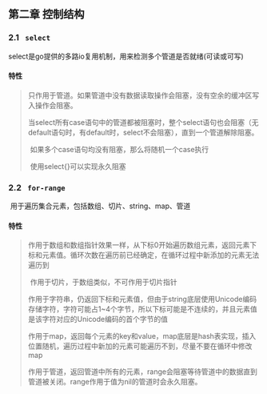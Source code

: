## 第二章 控制结构

### 2.1 ` select`

select是go提供的多路io复用机制，用来检测多个管道是否就绪(可读或可写)

#### 特性

> ​	只作用于管道。如果管道中没有数据读取操作会阻塞，没有空余的缓冲区写入操作会阻塞。
>
> ​	当select所有case语句中的管道都被阻塞时，整个select语句也会阻塞（无default语句时，有default时，select不会阻塞），直到一个管道解除阻塞。
>
> ​	如果多个case语句均没有阻塞，那么将随机一个case执行
>
> ​	使用select{}可以实现永久阻塞

### 2.2 ` for-range`

​	用于遍历集合元素，包括数组、切片、string、map、管道

#### 特性

> ​	作用于数组和数组指针效果一样，从下标0开始遍历数组元素，返回元素下标和元素值。循环次数在遍历前已经确定，在循环过程中新添加的元素无法遍历到
>
> ​	作用于切片，于数组类似，不可作用于切片指针
>
> ​	作用于字符串，仍返回下标和元素值，但由于string底层使用Unicode编码存储字符，字符可能占1~4个字节，所以下标可能是不连续的，并且元素值是该字符对应的Unicode编码的首个字节的值
>
> ​	作用于map，返回每个元素的key和value，map底层是hash表实现，插入位置随机，遍历过程中新加的元素可能遍历不到，尽量不要在循环中修改map
>
> ​	作用于管道，返回管道中所有的元素，range会阻塞等待管道中的数据直到管道被关闭。range作用于值为nil的管道时会永久阻塞。
>
> 

